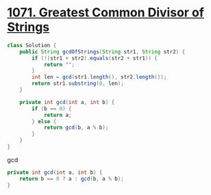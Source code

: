 # [1071. Greatest Common Divisor of Strings](https://leetcode.com/problems/greatest-common-divisor-of-strings)

```java
class Solution {
    public String gcdOfStrings(String str1, String str2) {
        if (!(str1 + str2).equals(str2 + str1)) {
            return "";
        }
        int len = gcd(str1.length(), str2.length());
        return str1.substring(0, len);
    }

    private int gcd(int a, int b) {
        if (b == 0) {
            return a;
        } else {
            return gcd(b, a % b);
        }
    }
}
```


gcd

```java
private int gcd(int a, int b) {
    return b == 0 ? a : gcd(b, a % b);
}
```
